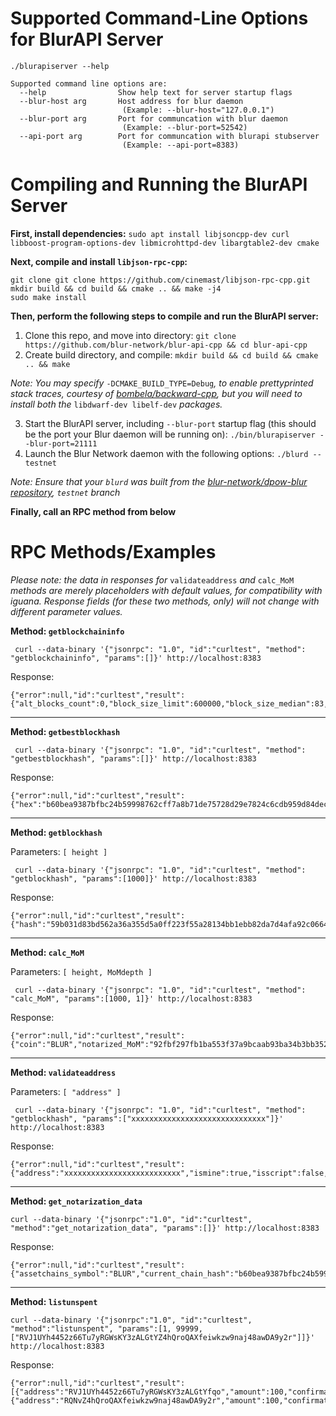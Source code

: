 # Supported Command-Line Options for BlurAPI Server

```
./blurapiserver --help

Supported command line options are:
  --help                Show help text for server startup flags
  --blur-host arg       Host address for blur daemon 
                         (Example: --blur-host="127.0.0.1")
  --blur-port arg       Port for communcation with blur daemon 
                         (Example: --blur-port=52542)
  --api-port arg        Port for communcation with blurapi stubserver 
                         (Example: --api-port=8383)
```

# Compiling and Running the BlurAPI Server

**First, install dependencies:** `sudo apt install libjsoncpp-dev curl libboost-program-options-dev libmicrohttpd-dev libargtable2-dev cmake`

**Next, compile and install `libjson-rpc-cpp`:**

```
git clone git clone https://github.com/cinemast/libjson-rpc-cpp.git
mkdir build && cd build && cmake .. && make -j4
sudo make install
```

**Then, perform the following steps to compile and run the BlurAPI server:**

1. Clone this repo, and move into directory: `git clone https://github.com/blur-network/blur-api-cpp && cd blur-api-cpp`
2. Create build directory, and compile: `mkdir build && cd build && cmake .. && make`


*Note: You may specify* `-DCMAKE_BUILD_TYPE=Debug`*, to enable prettyprinted stack traces, courtesy of <a href="https://github.com/bombela/backward-cpp">bombela/backward-cpp</a>, but you will need to install both the* `libdwarf-dev libelf-dev` *packages.*


3. Start the BlurAPI server, including `--blur-port` startup flag (this should be the port your Blur daemon will be running on): `./bin/blurapiserver --blur-port=21111`
4. Launch the Blur Network daemon with the following options: `./blurd --testnet`


*Note: Ensure that your `blurd` was built from the <a href="https://github.com/blur-network/dpow-blur">blur-network/dpow-blur repository</a>, `testnet` branch*


**Finally, call an RPC method from below**

# RPC Methods/Examples

*Please note: the data in responses for* `validateaddress` *and* `calc_MoM` *methods are merely placeholders with default values, for compatibility with iguana. Response fields (for these two methods, only) will not change with different parameter values.*

**Method: `getblockchaininfo`**

```
 curl --data-binary '{"jsonrpc": "1.0", "id":"curltest", "method": "getblockchaininfo", "params":[]}' http://localhost:8383
```

Response:

```
{"error":null,"id":"curltest","result":{"alt_blocks_count":0,"block_size_limit":600000,"block_size_median":83,"bootstrap_daemon_address":"","cumulative_difficulty":50279071,"difficulty":29,"free_space":56456196096,"grey_peerlist_size":0,"height":3076,"height_without_bootstrap":3076,"incoming_connections_count":0,"mainnet":false,"notarization_count":7,"notarized":2939,"notarized_MoM":"92fbf297fb1ba553f37a9bcaab93ba34b3bb352ae99a190852804a21a7e4a343","notarizedhash":"0873d25c15a0ec2e08af077113a939a07ee8d87caea3c13680d3ef18fcd0ba06","notarizedtxid":"a85701183ace0baa3334c327ee3e871422615fa4f65e35df889ff4ad3aea4e13","offline":false,"outgoing_connections_count":8,"prevMoMheight":2918,"rpc_connections_count":1,"stagenet":false,"start_time":1595282181,"status":"OK","target":60,"target_height":0,"testnet":true,"top_block_hash":"b60bea9387bfbc24b59998762cff7a8b71de75728d29e7824c6cdb959d84decb","tx_count":32,"tx_pool_size":0,"untrusted":false,"version":"0.1.9.8.1","was_bootstrap_ever_used":false,"white_peerlist_size":7}}
```


---


**Method: `getbestblockhash`**

```
 curl --data-binary '{"jsonrpc": "1.0", "id":"curltest", "method": "getbestblockhash", "params":[]}' http://localhost:8383
```

Response:

```
{"error":null,"id":"curltest","result":{"hex":"b60bea9387bfbc24b59998762cff7a8b71de75728d29e7824c6cdb959d84decb","status":"OK"}}
```


---


**Method: `getblockhash`**

Parameters: `[ height ]`

```
 curl --data-binary '{"jsonrpc": "1.0", "id":"curltest", "method": "getblockhash", "params":[1000]}' http://localhost:8383
```

Response:

```
{"error":null,"id":"curltest","result":{"hash":"59b031d83bd562a36a355d5a0ff223f55a28134bb1ebb82da7d4afa92c06644c","status":"OK"}}
```


---


**Method: `calc_MoM`**

Parameters: `[ height, MoMdepth ]`

```
 curl --data-binary '{"jsonrpc": "1.0", "id":"curltest", "method": "calc_MoM", "params":[1000, 1]}' http://localhost:8383
```

Response:

```
{"error":null,"id":"curltest","result":{"coin":"BLUR","notarized_MoM":"92fbf297fb1ba553f37a9bcaab93ba34b3bb352ae99a190852804a21a7e4a343","notarized_MoMdepth":1,"notarized_height":1000,"status":"OK"}}
```


---


**Method: `validateaddress`**

Parameters: `[ "address" ]`

```
 curl --data-binary '{"jsonrpc": "1.0", "id":"curltest", "method": "getblockhash", "params":["xxxxxxxxxxxxxxxxxxxxxxxxxxxxxx"]}' http://localhost:8383
```

Response:

```
{"error":null,"id":"curltest","result":{"address":"xxxxxxxxxxxxxxxxxxxxxxxxxx","ismine":true,"isscript":false,"isvalid":true,"iswatchonly":false,"scriptPubKey":"76a9140ba28b34ebd21d0b18e8753e71c2663c171bec9888ac","segid":4,"status":"OK"}}
```

---

**Method: `get_notarization_data`**

```
curl --data-binary '{"jsonrpc":"1.0", "id":"curltest", "method":"get_notarization_data", "params":[]}' http://localhost:8383
```

Response:

```
{"error":null,"id":"curltest","result":{"assetchains_symbol":"BLUR","current_chain_hash":"b60bea9387bfbc24b59998762cff7a8b71de75728d29e7824c6cdb959d84decb","current_chain_height":3075,"current_chain_pow":"e93cd8caa74d386768672c33612f757ec8a798e782a67892b6d46f68dbc36604","embedded_btc_hash":"313031a1ed2dbe12a20706dff48d3dffb0e39d15e3e4ff936d01f091fb3b8556","notarizations_completed":7,"notarizations_merkle":"92fbf297fb1ba553f37a9bcaab93ba34b3bb352ae99a190852804a21a7e4a343","notarized_hash":"0873d25c15a0ec2e08af077113a939a07ee8d87caea3c13680d3ef18fcd0ba06","notarized_height":2939,"notarized_txid":"a85701183ace0baa3334c327ee3e871422615fa4f65e35df889ff4ad3aea4e13"}}
```

---


**Method: `listunspent`**

```
curl --data-binary '{"jsonrpc":"1.0", "id":"curltest", "method":"listunspent", "params":[1, 99999, ["RVJ1UYh4452z66Tu7yRGWsKY3zALGtYZ4hQroQAXfeiwkzw9naj48awDA9y2r"]]}' http://localhost:8383
```

Response:

```
{"error":null,"id":"curltest","result":[{"address":"RVJ1UYh4452z66Tu7yRGWsKY3zALGtYfqo","amount":100,"confirmations":1000,"redeemScript":"76a9140ba28b34ebd21d0b18e8753e71c2663c171bec9888ac","safe":true,"scriptPubKey":"76a9140ba28b34ebd21d0b18e8753e71c2663c171bec9888ac","solvable":true,"spendable":true,"txid":"2ff9dd22f0d5d3e99feb3abc9917c6a0b6afa9797696faf3d4bdb5e306597695","vout":1},{"address":"RQNvZ4hQroQAXfeiwkzw9naj48awDA9y2r","amount":100,"confirmations":1000,"redeemScript":"76a9140ba28b34ebd21d0b18e8753e71c2663c171bec9888ac","safe":true,"scriptPubKey":"76a9140ba28b34ebd21d0b18e8753e71c2663c171bec9888ac","solvable":true,"spendable":true,"txid":"2ff9dd22f0d5d3e99feb3abc9917c6a0b6afa9797696faf3d4bdb5e306597695","vout":1}]}
```
